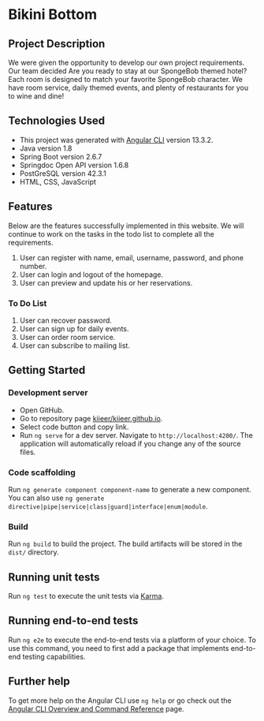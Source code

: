 # Bikini Bottom

## Project Description
We were given the opportunity to develop our own project requirements. Our team decided Are you ready to stay at our SpongeBob themed hotel? Each room is designed to match your favorite SpongeBob character. We have room service, daily themed events, and plenty of restaurants for you to wine and dine!

## Technologies Used
  * This project was generated with [Angular CLI](https://github.com/angular/angular-cli) version 13.3.2.
  * Java version 1.8
  * Spring Boot version 2.6.7
  * Springdoc Open API version 1.6.8
  * PostGreSQL version 42.3.1
  * HTML, CSS, JavaScript 

## Features
Below are the features successfully implemented in this website. We will continue to work on the tasks in the todo list to complete all the requirements.

  1. User can register with name, email, username, password, and phone number.
  2. User can login and logout of the homepage.
  3. User can preview and update his or her reservations.

### To Do List
  1. User can recover password.
  2. User can sign up for daily events.
  3. User can order room service.
  4. User can subscribe to mailing list.

## Getting Started

### Development server
* Open GitHub.
* Go to repository page [kiieer/kiieer.github.io](https://github.com/kiieer/kiieer.github.io).
* Select code button and copy link.
* Run `ng serve` for a dev server. Navigate to `http://localhost:4200/`. The application will automatically reload if you change any of the source files.

### Code scaffolding

Run `ng generate component component-name` to generate a new component. You can also use `ng generate directive|pipe|service|class|guard|interface|enum|module`.

### Build

Run `ng build` to build the project. The build artifacts will be stored in the `dist/` directory.

## Running unit tests

Run `ng test` to execute the unit tests via [Karma](https://karma-runner.github.io).

## Running end-to-end tests

Run `ng e2e` to execute the end-to-end tests via a platform of your choice. To use this command, you need to first add a package that implements end-to-end testing capabilities.

## Further help

To get more help on the Angular CLI use `ng help` or go check out the [Angular CLI Overview and Command Reference](https://angular.io/cli) page.

